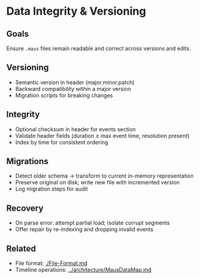 # Data Integrity & Versioning

## Goals

Ensure `.maus` files remain readable and correct across versions and edits.

## Versioning

- Semantic version in header (major.minor.patch)
- Backward compatibility within a major version
- Migration scripts for breaking changes

## Integrity

- Optional checksum in header for events section
- Validate header fields (duration ≥ max event time, resolution present)
- Index by time for consistent ordering

## Migrations

- Detect older schema → transform to current in-memory representation
- Preserve original on disk; write new file with incremented version
- Log migration steps for audit

## Recovery

- On parse error: attempt partial load; isolate corrupt segments
- Offer repair by re-indexing and dropping invalid events

## Related

- File format: [./File-Format.md](./File-Format.md)
- Timeline operations: [../architecture/MausDataMap.md](../architecture/MausDataMap.md)
